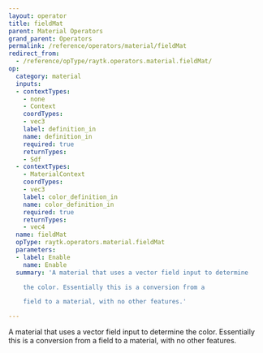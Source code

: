 ```yaml
---
layout: operator
title: fieldMat
parent: Material Operators
grand_parent: Operators
permalink: /reference/operators/material/fieldMat
redirect_from:
  - /reference/opType/raytk.operators.material.fieldMat/
op:
  category: material
  inputs:
  - contextTypes:
    - none
    - Context
    coordTypes:
    - vec3
    label: definition_in
    name: definition_in
    required: true
    returnTypes:
    - Sdf
  - contextTypes:
    - MaterialContext
    coordTypes:
    - vec3
    label: color_definition_in
    name: color_definition_in
    required: true
    returnTypes:
    - vec4
  name: fieldMat
  opType: raytk.operators.material.fieldMat
  parameters:
  - label: Enable
    name: Enable
  summary: 'A material that uses a vector field input to determine

    the color. Essentially this is a conversion from a

    field to a material, with no other features.'

---
```



A material that uses a vector field input to determine
the color. Essentially this is a conversion from a
field to a material, with no other features.